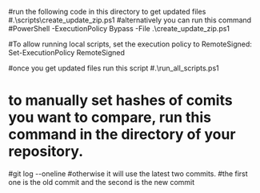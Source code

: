 #run the following code in this directory to get updated files
#.\scripts\create_update_zip.ps1
#alternatively you can run this command
#PowerShell -ExecutionPolicy Bypass -File .\create_update_zip.ps1

#To allow running local scripts, set the execution policy to RemoteSigned:
Set-ExecutionPolicy RemoteSigned

#once you get updated files run this script
#.\run_all_scripts.ps1

# to manually set hashes of comits you want to compare, run this command in the directory of your repository.
#git log --oneline
#otherwise it will use the latest two commits.
#the first one is the old commit and the second is the new commit

